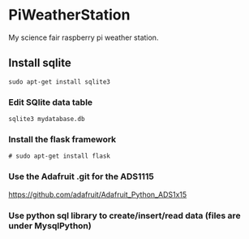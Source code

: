 # PiWeatherStation
My science fair raspberry pi weather station.

## Install sqlite
```
sudo apt-get install sqlite3
```
### Edit SQlite data table 

```
sqlite3 mydatabase.db
```


### Install the flask framework

```
# sudo apt-get install flask
```
### Use the Adafruit .git for the ADS1115

https://github.com/adafruit/Adafruit_Python_ADS1x15


### Use python sql library to create/insert/read data (files are under MysqlPython)
